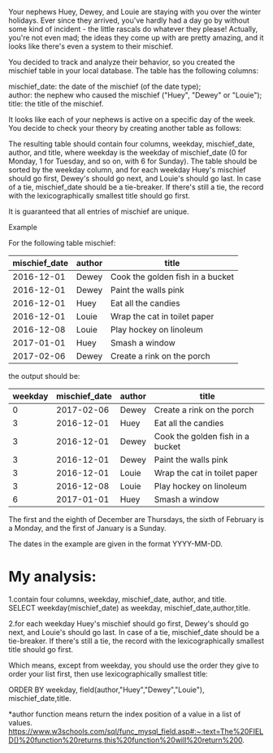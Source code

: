 Your nephews Huey, Dewey, and Louie are staying with you over the winter holidays. Ever since they arrived, you've hardly had a day go by without some kind of incident - the little rascals do whatever they please! Actually, you're not even mad; the ideas they come up with are pretty amazing, and it looks like there's even a system to their mischief.

You decided to track and analyze their behavior, so you created the mischief table in your local database. The table has the following columns:

mischief_date: the date of the mischief (of the date type);  
author: the nephew who caused the mischief ("Huey", "Dewey" or "Louie");  
title: the title of the mischief.  

It looks like each of your nephews is active on a specific day of the week. You decide to check your theory by creating another table as follows:

The resulting table should contain four columns, weekday, mischief_date, author, and title, where weekday is the weekday of mischief_date (0 for Monday, 1 for Tuesday, and so on, with 6 for Sunday). The table should be sorted by the weekday column, and for each weekday Huey's mischief should go first, Dewey's should go next, and Louie's should go last. In case of a tie, mischief_date should be a tie-breaker. If there's still a tie, the record with the lexicographically smallest title should go first.

It is guaranteed that all entries of mischief are unique.

Example

For the following table mischief:

| mischief\_date | author | title                            |
|----------------|--------|----------------------------------|
| 2016\-12\-01   | Dewey  | Cook the golden fish in a bucket |
| 2016\-12\-01   | Dewey  | Paint the walls pink             |
| 2016\-12\-01   | Huey   | Eat all the candies              |
| 2016\-12\-01   | Louie  | Wrap the cat in toilet paper     |
| 2016\-12\-08   | Louie  | Play hockey on linoleum          |
| 2017\-01\-01   | Huey   | Smash a window                   |
| 2017\-02\-06   | Dewey  | Create a rink on the porch       |

the output should be:

| weekday | mischief\_date | author | title                            |
|---------|----------------|--------|----------------------------------|
| 0       | 2017\-02\-06   | Dewey  | Create a rink on the porch       |
| 3       | 2016\-12\-01   | Huey   | Eat all the candies              |
| 3       | 2016\-12\-01   | Dewey  | Cook the golden fish in a bucket |
| 3       | 2016\-12\-01   | Dewey  | Paint the walls pink             |
| 3       | 2016\-12\-01   | Louie  | Wrap the cat in toilet paper     |
| 3       | 2016\-12\-08   | Louie  | Play hockey on linoleum          |
| 6       | 2017\-01\-01   | Huey   | Smash a window                   |

The first and the eighth of December are Thursdays, the sixth of February is a Monday, and the first of January is a Sunday.

The dates in the example are given in the format YYYY-MM-DD.

# My analysis:
1.contain four columns, weekday, mischief_date, author, and title.  
SELECT weekday(mischief_date) as weekday, mischief_date,author,title.   

2.for each weekday Huey's mischief should go first, Dewey's should go next, and Louie's should go last. In case of a tie, mischief_date should be a tie-breaker. If there's still a tie, the record with the lexicographically smallest title should go first.  

Which means, except from weekday, you should use the order they give to order your list first, then use lexicographically smallest title:  

ORDER BY weekday, field(author,"Huey","Dewey","Louie"), mischief_date,title.   

*author function means return the index position of a value in a list of values.    https://www.w3schools.com/sql/func_mysql_field.asp#:~:text=The%20FIELD()%20function%20returns,this%20function%20will%20return%200.
